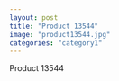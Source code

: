 ```yaml
---
layout: post
title: "Product 13544"
image: "product13544.jpg"
categories: "category1"
---
```

Product 13544
